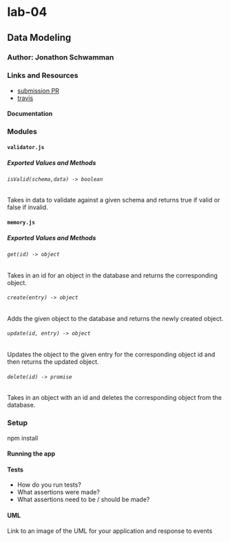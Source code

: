 # lab-04

## Data Modeling

### Author: Jonathon Schwamman

### Links and Resources
* [submission PR](https://github.com/Schwamman-401-advanced-javascript/lab-04/pull/1)
* [travis](https://www.travis-ci.com/Schwamman-401-advanced-javascript/lab-04)

#### Documentation


### Modules
#### `validator.js`
##### Exported Values and Methods

###### `isValid(schema,data) -> boolean`
Takes in data to validate against a given schema and returns true if valid or false if invalid.

#### `memory.js`
##### Exported Values and Methods

###### `get(id) -> object`
Takes in an id for an object in the database and returns the corresponding object.

###### `create(entry) -> object`
Adds the given object to the database and returns the newly created object.

###### `update(id, entry) -> object`
Updates the object to the given entry for the corresponding object id and then returns the updated object.

###### `delete(id) -> promise`
Takes in an object with an id and deletes the corresponding object from the database. 

### Setup
npm install

#### Running the app


  
#### Tests
* How do you run tests?
* What assertions were made?
* What assertions need to be / should be made?

#### UML
Link to an image of the UML for your application and response to events
